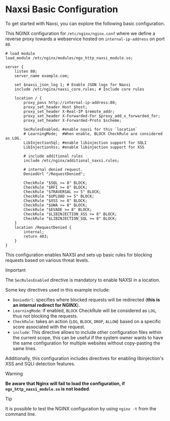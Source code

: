 # **Naxsi Basic Configuration**

To get started with Naxsi, you can explore the following basic configuration.

This NGINX configuration for `/etc/nginx/nginx.conf` where we define a reverse proxy towards a webservice hosted on `internal-ip-address` on port `80`.

```
# load module
load_module /etc/nginx/modules/ngx_http_naxsi_module.so;

server {
	listen 80;
	server_name example.com;

	set $naxsi_json_log 1; # Enable JSON logs for Naxsi
	include /etc/nginx/naxsi_core.rules; # Include core rules

	location / {
		proxy_pass http://internal-ip-address:80;
		proxy_set_header Host $host;
		proxy_set_header X-Real-IP $remote_addr;
		proxy_set_header X-Forwarded-For $proxy_add_x_forwarded_for;
		proxy_set_header X-Forwarded-Proto $scheme;

		SecRulesEnabled; #enable naxsi for this `location`
		# LearningMode;  #When enable, BLOCK CheckRule are considered as LOG.
		LibInjectionSql; #enable libinjection support for SQLI
		LibInjectionXss; #enable libinjection support for XSS

		# include additional rules
		include /etc/nginx/additional_naxsi.rules;

		# internal denied request.
		DeniedUrl "/RequestDenied";

		CheckRule "$SQL >= 8" BLOCK;
		CheckRule "$RFI >= 8" BLOCK;
		CheckRule "$TRAVERSAL >= 5" BLOCK;
		CheckRule "$UPLOAD >= 5" BLOCK;
		CheckRule "$XSS >= 8" BLOCK;
		CheckRule "$UWA >= 8" BLOCK;
		CheckRule "$EVADE >= 8" BLOCK;
		CheckRule "$LIBINJECTION_XSS >= 8" BLOCK;
		CheckRule "$LIBINJECTION_SQL >= 8" BLOCK;
	}
	location /RequestDenied {
		internal;
		return 403;
	}
}
```

This configuration enables NAXSI and sets up basic rules for blocking requests based on various threat levels.

> [!IMPORTANT]
> The `SecRulesEnabled` directive is mandatory to enable NAXSI in a location.

Some key directives used in this example include:

* `DeniedUrl`: specifies where blocked requests will be redirected (**this is an internal redirect for NGINX**).
* `LearningMode`: if enabled, `BLOCK` CheckRule will be considered as `LOG`, thus not blocking the requests.
* `CheckRule`: takes an action (`LOG`, `BLOCK`, `DROP`, `ALLOW`) based on a specific score associated with the request.
* `include`: This directive allows to include other configuration files within the current scope, this can be useful if the system owner wants to have the same configuration for multiple websites without copy-pasting the same lines.

Additionally, this configuration includes directives for enabling libinjection's XSS and SQLI detection features.

> [!WARNING]
> **Be aware that Nginx will fail to load the configuration, if `ngx_http_naxsi_module.so` is not loaded**.

> [!TIP]
> It is possible to test the NGINX configuration by using `nginx -t` from the command line.